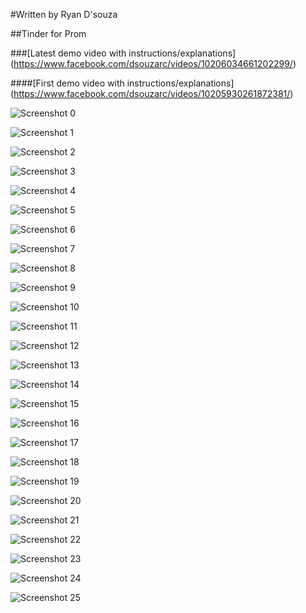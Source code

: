 #Written by Ryan D'souza

##Tinder for Prom

###[Latest demo video with instructions/explanations] (https://www.facebook.com/dsouzarc/videos/10206034661202299/)

####[First demo video with instructions/explanations] (https://www.facebook.com/dsouzarc/videos/10205930261872381/)


![Screenshot 0](https://github.com/dsouzarc/promme/blob/master/Screenshots/Screenshot_0.png)

![Screenshot 1](https://github.com/dsouzarc/promme/blob/master/Screenshots/Screenshot_1.png)

![Screenshot 2](https://github.com/dsouzarc/promme/blob/master/Screenshots/Screenshot_2.png)

![Screenshot 3](https://github.com/dsouzarc/promme/blob/master/Screenshots/Screenshot_3.png)

![Screenshot 4](https://github.com/dsouzarc/promme/blob/master/Screenshots/Screenshot_4.png)

![Screenshot 5](https://github.com/dsouzarc/promme/blob/master/Screenshots/Screenshot_5.png)

![Screenshot 6](https://github.com/dsouzarc/promme/blob/master/Screenshots/Screenshot_6.png)

![Screenshot 7](https://github.com/dsouzarc/promme/blob/master/Screenshots/Screenshot_7.png)

![Screenshot 8](https://github.com/dsouzarc/promme/blob/master/Screenshots/Screenshot_8.png)

![Screenshot 9](https://github.com/dsouzarc/promme/blob/master/Screenshots/Screenshot_9.png)

![Screenshot 10](https://github.com/dsouzarc/promme/blob/master/Screenshots/Screenshot_10.png)

![Screenshot 11](https://github.com/dsouzarc/promme/blob/master/Screenshots/Screenshot_11.png)

![Screenshot 12](https://github.com/dsouzarc/promme/blob/master/Screenshots/Screenshot_12.png)

![Screenshot 13](https://github.com/dsouzarc/promme/blob/master/Screenshots/Screenshot_13.png)

![Screenshot 14](https://github.com/dsouzarc/promme/blob/master/Screenshots/Screenshot_14.png)

![Screenshot 15](https://github.com/dsouzarc/promme/blob/master/Screenshots/Screenshot_15.png)

![Screenshot 16](https://github.com/dsouzarc/promme/blob/master/Screenshots/Screenshot_16.png)

![Screenshot 17](https://github.com/dsouzarc/promme/blob/master/Screenshots/Screenshot_17.png)

![Screenshot 18](https://github.com/dsouzarc/promme/blob/master/Screenshots/Screenshot_18.png)

![Screenshot 19](https://github.com/dsouzarc/promme/blob/master/Screenshots/Screenshot_19.png)

![Screenshot 20](https://github.com/dsouzarc/promme/blob/master/Screenshots/Screenshot_20.png)

![Screenshot 21](https://github.com/dsouzarc/promme/blob/master/Screenshots/Screenshot_21.png)

![Screenshot 22](https://github.com/dsouzarc/promme/blob/master/Screenshots/Screenshot_22.png)

![Screenshot 23](https://github.com/dsouzarc/promme/blob/master/Screenshots/Screenshot_23.png)

![Screenshot 24](https://github.com/dsouzarc/promme/blob/master/Screenshots/Screenshot_24.png)

![Screenshot 25](https://github.com/dsouzarc/promme/blob/master/Screenshots/Screenshot_25.png)

